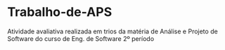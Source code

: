 # Trabalho-de-APS
Atividade avaliativa realizada em trios da matéria de Análise e Projeto de Software do curso de Eng. de Software 2º período
